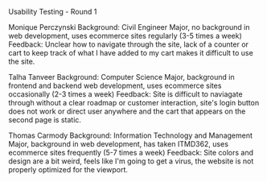 Usability Testing - Round 1

Monique Perczynski
    Background:
    Civil Engineer Major, no background in web development, uses ecommerce sites regularly (3-5 times a week)
    Feedback:
    Unclear how to navigate through the site, lack of a counter or cart to keep track of what I have added to my cart makes it difficult to use the site.


Talha Tanveer
    Background:
    Computer Science Major, background in frontend and backend web development, uses ecommerce sites occasionally (2-3 times a week)
    Feedback:
    Site is difficult to naviagate through without a clear roadmap or customer interaction, site's login button does not work or direct user anywhere and the cart that appears on the second page is static.

Thomas Carmody
    Background:
    Information Technology and Management Major, background in web development, has taken ITMD362, uses ecommerce sites frequently (5-7 times a week)
    Feedback:
    Site colors and design are a bit weird, feels like I'm going to get a virus, the website is not properly optimized for the viewport.